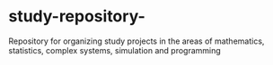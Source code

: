 # study-repository-
Repository for organizing study projects in the areas of mathematics, statistics, complex systems, simulation and programming
